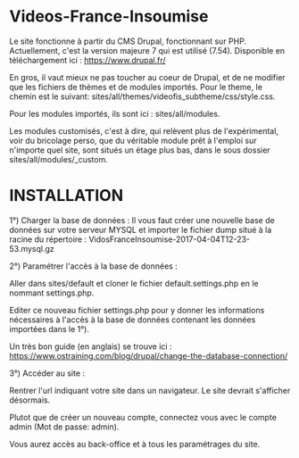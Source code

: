 # Videos-France-Insoumise

Le site fonctionne à partir du CMS Drupal, fonctionnant sur PHP.
Actuellement, c'est la version majeure 7 qui est utilisé (7.54). Disponible en téléchargement ici : https://www.drupal.fr/

En gros, il vaut mieux ne pas toucher au coeur de Drupal, et de ne modifier que les fichiers de thèmes et de modules importés.
Pour le theme, le chemin  est le suivant: sites/all/themes/videofis_subtheme/css/style.css.

Pour les modules importés, ils sont ici : sites/all/modules.

Les modules customisés, c'est à dire, qui relèvent plus de l'expérimental, voir du bricolage perso, que du véritable module prêt à l'emploi sur n'importe quel site, sont situés un étage plus bas, dans le sous dossier sites/all/modules/_custom.


# INSTALLATION

1°) Charger la base de données :
Il vous faut créer une nouvelle base de données sur votre serveur MYSQL et importer le fichier dump situé à la racine du répertoire :
VidosFranceInsoumise-2017-04-04T12-23-53.mysql.gz


2°) Paramétrer l'accès à la base de données :

Aller dans sites/default et cloner le fichier default.settings.php en le nommant settings.php.

Editer ce nouveau fichier settings.php pour y donner les informations nécessaires à l'accès à la base de données contenant les données importées dans le 1°).

Un très bon guide (en anglais) se trouve ici :
https://www.ostraining.com/blog/drupal/change-the-database-connection/

3°) Accéder au site :

Rentrer l'url indiquant votre site dans un navigateur. Le site devrait s'afficher désormais.

Plutot que de créer un nouveau compte, connectez vous avec le compte admin (Mot de passe: admin).

Vous aurez accès au back-office et à tous les paramétrages du site.
